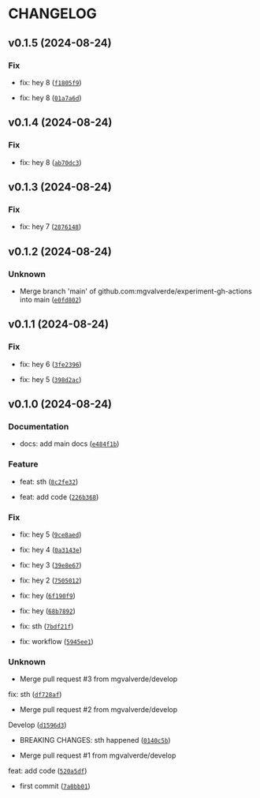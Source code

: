 # CHANGELOG

## v0.1.5 (2024-08-24)

### Fix

* fix: hey 8 ([`f1805f9`](https://github.com/mgvalverde/experiment-gh-actions/commit/f1805f9384f7ef9164aa22f173e325f5cb0d517f))

* fix: hey 8 ([`01a7a6d`](https://github.com/mgvalverde/experiment-gh-actions/commit/01a7a6dc377ab7709b220789e5105936d35dd56a))

## v0.1.4 (2024-08-24)

### Fix

* fix: hey 8 ([`ab70dc3`](https://github.com/mgvalverde/experiment-gh-actions/commit/ab70dc3441779a1624782342b8b1b78af8b3524e))

## v0.1.3 (2024-08-24)

### Fix

* fix: hey 7 ([`2876148`](https://github.com/mgvalverde/experiment-gh-actions/commit/2876148d840eb425c1a91297a1389df88487f4e2))

## v0.1.2 (2024-08-24)

### Unknown

* Merge branch &#39;main&#39; of github.com:mgvalverde/experiment-gh-actions into main ([`e0fd802`](https://github.com/mgvalverde/experiment-gh-actions/commit/e0fd80297a02444e69f24136946a03fabb7b1fed))

## v0.1.1 (2024-08-24)

### Fix

* fix: hey 6 ([`3fe2396`](https://github.com/mgvalverde/experiment-gh-actions/commit/3fe23961ff1378afa994ae61c4e84074bb925092))

* fix: hey 5 ([`398d2ac`](https://github.com/mgvalverde/experiment-gh-actions/commit/398d2ac8a79bbcc408d700174f6b3839a2f49109))

## v0.1.0 (2024-08-24)

### Documentation

* docs: add main docs ([`e484f1b`](https://github.com/mgvalverde/experiment-gh-actions/commit/e484f1b7e6a378a5e765d2f26dd9c9219981943a))

### Feature

* feat: sth ([`8c2fe32`](https://github.com/mgvalverde/experiment-gh-actions/commit/8c2fe321f7ffb05ce0cd12c9ec7f7ab1fceba129))

* feat: add code ([`226b368`](https://github.com/mgvalverde/experiment-gh-actions/commit/226b36828c810c9925034782a2582d5be8c0dfe0))

### Fix

* fix: hey 5 ([`9ce8aed`](https://github.com/mgvalverde/experiment-gh-actions/commit/9ce8aed6f4995e3b6cb9f52516837d3088238f06))

* fix: hey 4 ([`0a3143e`](https://github.com/mgvalverde/experiment-gh-actions/commit/0a3143e4031ac168dff19498f215ce9f809d5203))

* fix: hey 3 ([`39e8e67`](https://github.com/mgvalverde/experiment-gh-actions/commit/39e8e6792652c27544283ed2528ab299755aca0b))

* fix: hey 2 ([`7505012`](https://github.com/mgvalverde/experiment-gh-actions/commit/75050129a405c1160ac0de40af033fa4b58aaa91))

* fix: hey ([`6f190f9`](https://github.com/mgvalverde/experiment-gh-actions/commit/6f190f9f533753de69ead01f0ede361335b2cbee))

* fix: hey ([`68b7892`](https://github.com/mgvalverde/experiment-gh-actions/commit/68b7892848643734dee2f41580c73f48b0c5a72e))

* fix: sth ([`7bdf21f`](https://github.com/mgvalverde/experiment-gh-actions/commit/7bdf21f0c6dd53361fecd938179a1fce7b724be0))

* fix: workflow ([`5945ee1`](https://github.com/mgvalverde/experiment-gh-actions/commit/5945ee1266b5681446e482477ab31d53460b9026))

### Unknown

* Merge pull request #3 from mgvalverde/develop

fix: sth ([`df728af`](https://github.com/mgvalverde/experiment-gh-actions/commit/df728af6b2253d7d1754e4a5243de03b3d339599))

* Merge pull request #2 from mgvalverde/develop

Develop ([`d1596d3`](https://github.com/mgvalverde/experiment-gh-actions/commit/d1596d3ad68d0fb414d2a73cb5b7f4686eea83b8))

* BREAKING CHANGES: sth happened ([`0140c5b`](https://github.com/mgvalverde/experiment-gh-actions/commit/0140c5b1e189ddb422d9eb2a041c173d9d6c89a8))

* Merge pull request #1 from mgvalverde/develop

feat: add code ([`520a5df`](https://github.com/mgvalverde/experiment-gh-actions/commit/520a5df867b818f75b32d0f92777870c9d3e9701))

* first commit ([`7a0bb01`](https://github.com/mgvalverde/experiment-gh-actions/commit/7a0bb014e9c263c979526a96521ae15c34670ddd))
